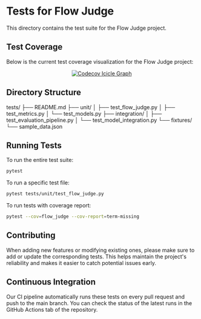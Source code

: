 
# Tests for Flow Judge

This directory contains the test suite for the Flow Judge project.

## Test Coverage

Below is the current test coverage visualization for the Flow Judge project:

<p align="center">
  <a href="https://codecov.io/gh/flowaicom/flow-judge" target="_blank">
    <img src="https://codecov.io/gh/flowaicom/flow-judge/graphs/icicle.svg?token=AEGC7W3DGE" alt="Codecov Icicle Graph">
  </a>
</p>


## Directory Structure
tests/
├── README.md
├── unit/
│ ├── test_flow_judge.py
│ ├── test_metrics.py
│ └── test_models.py
├── integration/
│ ├── test_evaluation_pipeline.py
│ └── test_model_integration.py
└── fixtures/
└── sample_data.json


## Running Tests

To run the entire test suite:
```sh
pytest
```


To run a specific test file:
```sh
pytest tests/unit/test_flow_judge.py
```

To run tests with coverage report:
```sh
pytest --cov=flow_judge --cov-report=term-missing
```


## Contributing

When adding new features or modifying existing ones, please make sure to add or update the corresponding tests. This helps maintain the project's reliability and makes it easier to catch potential issues early.

## Continuous Integration

Our CI pipeline automatically runs these tests on every pull request and push to the main branch. You can check the status of the latest runs in the GitHub Actions tab of the repository.
